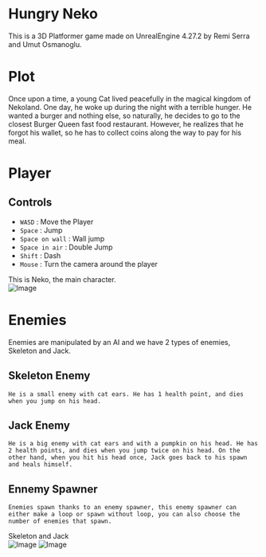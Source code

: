 # Hungry Neko

This is a 3D Platformer game made on UnrealEngine 4.27.2 by Remi Serra and Umut Osmanoglu.

# Plot

Once upon a time, a young Cat lived peacefully in the magical kingdom of Nekoland. 
One day, he woke up during the night with a terrible hunger. He wanted a burger and nothing else, so naturally, he decides to go to the closest Burger Queen fast food restaurant. 
However, he realizes that he forgot his wallet, so he has to collect coins along the way to pay for his meal.


# Player

## Controls

- `WASD` : Move the Player
- `Space` : Jump
- `Space on wall` : Wall jump
- `Space in air` : Double Jump 
- `Shift` : Dash
- `Mouse` : Turn the camera around the player

This is Neko, the main character. <br>
![Image](./Neko.PNG)

# Enemies

Enemies are manipulated by an AI and we have 2 types of enemies, Skeleton and Jack.

## Skeleton Enemy
    He is a small enemy with cat ears. He has 1 health point, and dies when you jump on his head.
## Jack Enemy
    He is a big enemy with cat ears and with a pumpkin on his head. He has 2 health points, and dies when you jump twice on his head. On the other hand, when you hit his head once, Jack goes back to his spawn and heals himself.
## Ennemy Spawner
    Enemies spawn thanks to an enemy spawner, this enemy spawner can either make a loop or spawn without loop, you can also choose the number of enemies that spawn.

Skeleton and Jack<br> 
![Image](./Skeleton.PNG) ![Image](./Jack.PNG)

